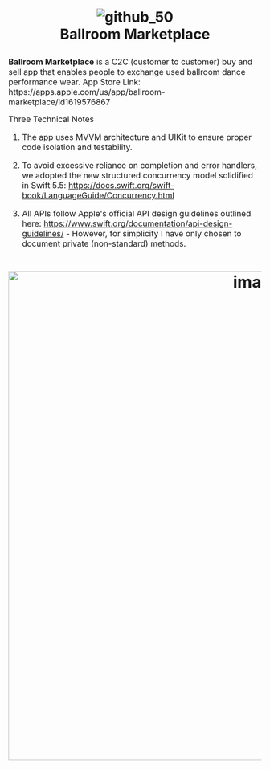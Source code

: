 <h1 align="center">
  
  ![github_50](https://user-images.githubusercontent.com/12243409/163683336-f5338315-d5b5-4154-ad29-240d66feff3b.png)
  <br> Ballroom Marketplace </br>
</h1>
<p><font size="3">
<strong>Ballroom Marketplace</strong> is a C2C (customer to customer) buy and sell app that enables people to exchange used ballroom dance performance wear. App Store Link: https://apps.apple.com/us/app/ballroom-marketplace/id1619576867

<p><font size="3">
Three Technical Notes</p>

1. The app uses MVVM architecture and UIKit to ensure proper code isolation and testability.

2. To avoid excessive reliance on completion and error handlers, we adopted the new structured concurrency model solidified in Swift 5.5: https://docs.swift.org/swift-book/LanguageGuide/Concurrency.html

3. All APIs follow Apple's official API design guidelines outlined here: https://www.swift.org/documentation/api-design-guidelines/ - However, for simplicity I have only chosen to document private (non-standard) methods.

<h1 align="center">
<img width="974" alt="image" src="https://user-images.githubusercontent.com/12243409/177062383-ca196213-3b7c-4470-bd48-735df9348c4d.png">
</h1>
